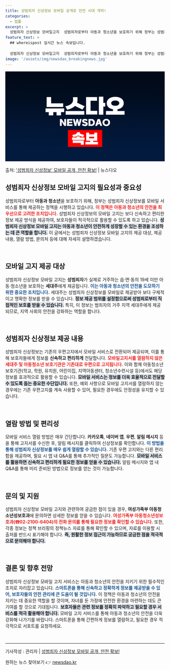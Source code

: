 ```yaml
---
title: 성범죄자 신상정보 모바일 공개로 안전 시대 개막!
categories:
  - 법률
excerpt: >
  성범죄자 신상정보 모바일고지  성범죄자로부터 아동과 청소년을 보호하기 위해 정부는 성범죄자 신상정보를 모바일…
feature_text: >
  ## whereispost 실시간 뉴스 속보입니다.

  성범죄자 신상정보 모바일고지  성범죄자로부터 아동과 청소년을 보호하기 위해 정부는 성범죄자 신상정보를 모바일…
image: '/assets/img/newsdao_breakingnews.jpg'
---
```


![뉴스다오 속보](/assets/img/newsdao_breakingnews.jpg)

<p>출처: <a href="https://newsdao.kr/4943" rel="dofollow">'성범죄자 신상정보' 모바일 공개, 안전 확보!</a> | 뉴스다오</p>

<h2 data-ke-size="size26">성범죄자 신상정보 모바일 고지의 필요성과 중요성</h2>
<p data-ke-size="size16">성범죄자로부터 <b>아동과 청소년</b>을 보호하기 위해, 정부는 성범죄자 신상정보를 모바일 서비스를 통해 제공하는 정책을 시행하고 있습니다. <b><span style="color: #ee2323;">이 정책은 아동과 청소년의 안전을 최우선으로 고려한 조치입니다.</span></b> 성범죄자 신상정보의 모바일 고지는 보다 신속하고 편리한 정보 제공 방식을 제공하여, 보호자들이 적극적으로 활용할 수 있도록 하고 있습니다. <b><span style="background-color: #21538527;">성범죄자 신상정보 모바일 고지는 아동과 청소년이 안전하게 성장할 수 있는 환경을 조성하는 데 큰 역할을 합니다.</span></b> 이 글에서는 성범죄자 신상정보 모바일 고지의 제공 대상, 제공 내용, 열람 방법, 문의처 등에 대해 자세히 설명하겠습니다.</p>
<p data-ke-size="size16">&nbsp;</p>

<h2 data-ke-size="size26">모바일 고지 제공 대상</h2>
<p data-ke-size="size16">성범죄자 신상정보 모바일 고지는 <b>성범죄자</b>가 실제로 거주하는 읍·면·동의 19세 미만 아동·청소년을 보호하는 <b>세대주</b>에게 제공됩니다. <b><span style="color: #1a5490;">이는 아동과 청소년의 안전을 도모하기 위한 중요한 조치입니다.</span></b> 세대주는 성범죄자 신상정보를 모바일로 제공받아 보다 구체적이고 명확한 정보를 받을 수 있습니다. <b><span style="background-color: #21538527;">정보 제공 범위를 설정함으로써 성범죄로부터 직접적인 보호를 받을 수 있습니다.</span></b> 특히, 이 정보는 범죄자의 거주 지역 세대주에게 제공되므로, 지역 사회의 안전을 강화하는 역할을 합니다.</p>
<p data-ke-size="size16">&nbsp;</p>

<h2 data-ke-size="size26">성범죄자 신상정보 제공 내용</h2>
<p data-ke-size="size16">성범죄자 신상정보는 기존의 우편고지에서 모바일 서비스로 전환되어 제공되며, 이를 통해 보호자들에게 정보를 <b>신속하고 편리하게</b> 전달합니다. <b><span style="color: #ee2323;">모바일고지서를 열람하지 않은 세대주 및 아동청소년 보호기관은 기존대로 우편으로 고지됩니다.</span></b> 이와 함께 아동청소년 보호기관(학교, 학원, 유치원, 어린이집, 지역아동센터, 청소년수련시설 등)에서도 해당 정보를 효과적으로 활용할 수 있습니다. <b><span style="background-color: #21538527;">모바일 서비스는 정보를 더욱 효율적으로 전달할 수 있도록 돕는 중요한 수단입니다.</span></b> 또한, 예외 사항으로 모바일 고지서를 열람하지 않는 경우에는 기존 우편고지를 계속 사용할 수 있어, 필요한 경우에도 안정성을 유지할 수 있습니다.</p>
<p data-ke-size="size16">&nbsp;</p>

<h2 data-ke-size="size26">열람 방법 및 편리성</h2>
<p data-ke-size="size16">모바일 서비스 열람 방법은 매우 간단합니다. <b>카카오톡</b>, <b>네이버 앱</b>, <b>우편</b>, <b>알림 메시지</b> 등을 통해 고지서를 수신한 후, 알림 메시지를 클릭하여 신상정보를 확인합니다. <b><span style="color: #1a5490;">이 방법을 통해 성범죄자 신상정보를 매우 쉽게 열람할 수 있습니다.</span></b> 기존 우편 고지와는 다른 편리함을 제공하며, 필요 시 앱 내 Q&A를 통해 추가적인 질문도 가능합니다. <b><span style="background-color: #21538527;">모바일 서비스를 활용하면 신속하고 편리하게 필요한 정보를 얻을 수 있습니다.</span></b> 알림 메시지와 앱 내 Q&A를 통해 미리 준비된 방법으로 정보를 얻는 것이 가능합니다.</p>
<p data-ke-size="size16">&nbsp;</p>

<h2 data-ke-size="size26">문의 및 지원</h2>
<p data-ke-size="size16">성범죄자 신상정보 모바일 고지와 관련하여 궁금한 점이 있을 경우, <b>여성가족부 아동청소년성보호과</b>에 문의하면 상세한 정보를 얻을 수 있습니다. <b><span style="color: #ee2323;">여성가족부 아동청소년성보호과(☎02-2100-6404)의 전화 문의를 통해 필요한 정보를 확인할 수 있습니다.</span></b> 또한, 각종 정보는 정책 브리핑의 정책뉴스 자료를 통해 확인할 수 있으며, 자료를 이용할 시 출처를 반드시 표기해야 합니다. <b><span style="background-color: #21538527;">즉, 원활한 정보 접근이 가능하므로 궁금한 점을 적극적으로 문의해야 합니다.</span></b></p>
<p data-ke-size="size16">&nbsp;</p>

<h2 data-ke-size="size26">결론 및 향후 전망</h2>
<p data-ke-size="size16">성범죄자 신상정보 모바일 고지 서비스는 아동과 청소년의 안전을 지키기 위한 필수적인 조치로 자리잡고 있습니다. <b><span style="color: #1a5490;">스마트폰을 통해 신속하고 정확하게 정보를 제공받을 수 있어, 보호자들의 안전 관리에 큰 도움이 될 것입니다.</span></b> 이 정책은 아동과 청소년의 안전을 지키는 데 중요한 역할을 할 것이며, 자녀를 둔 가정에 안전한 환경을 마련하는 데도 큰 기여를 할 것으로 기대됩니다. <b><span style="background-color: #21538527;">보호자들은 관련 정보를 정확히 파악하고 필요할 경우 서비스를 적극 활용해야 합니다.</span></b> 모바일 고지 서비스를 통해 아동과 청소년의 안전을 더욱 강화해 나가기를 바랍니다. 스마트폰을 통해 간편하게 정보를 열람하고, 필요한 경우 적극적으로 서포트를 요청하세요.</p>
<p data-ke-size="size16">&nbsp;</p>

<hr style="height:0.8pt; border:none; color:#000000; background-color:#000000;" />
<p data-ke-size="size16">기사작성 : 관리자 | <a href="https://newsdao.kr/4943">성범죄자 신상정보 모바일 공개, 안전 확보!</a></p> 

원하는 뉴스 찾아보기 👉 <a href="https://newsdao.kr" rel="dofollow">newsdao.kr</a>


